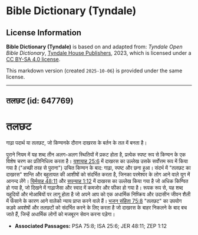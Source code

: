 # Bible Dictionary (Tyndale)

## License Information

**Bible Dictionary (Tyndale)** is based on and adapted from: _Tyndale Open Bible Dictionary_, [Tyndale House Publishers](https://tyndaleopenresources.com/), 2023, which is licensed under a [CC BY-SA 4.0 license](https://creativecommons.org/licenses/by-sa/4.0/legalcode.en).

This markdown version (created `2025-10-06`) is provided under the same license.



--------------------------------

## तलछट (id: 647769)

तलछट
====

गाढ़ा पदार्थ या तलछट, जो किण्वनके दौरान दाखरस के बर्तन के तल में बनता है।

पुराने नियम में यह शब्द तीन अलग\-अलग स्थितियों में प्रकट होता है, प्रत्येक स्पष्ट रूप से किण्वन के एक विशेष चरण का प्रतिनिधित्व करता है। [यशायाह 25:6](https://ref.ly/Isa25:6) में दाखरस का उल्लेख उसके सर्वोत्तम रूप में किया गया है ("अच्छी तरह से पुराना") उचित किण्वन के बाद: गाढ़ा, स्पष्ट और छना हुआ। संदर्भ में "तलछट का दाखरस" शान्ति और बहुतायत की आशीषों को संदर्भित करता है, जिनका परमेश्वर के लोग आने वाले युग में आनन्द लेंगे। [यिर्मयाह 48:11](https://ref.ly/Jer48:11) और [सपन्याह 1:12](https://ref.ly/Zeph1:12) में दाखरस का उल्लेख किया गया है जो अधिक किण्वित हो गया है, जो दिखने में गाढ़ाजैसा और स्वाद में कमजोर और फीका हो गया है। रूपक रूप से, यह शब्द यहूदियों और मोआबियों पर लागू होता है जो अपने आप को एक अधार्मिक निष्क्रिय और उदासीन जीवन शैली में फँसाने के कारण आने वालेको न्याय प्राप्त करने वाले हैं। [भजन संहिता 75:8](https://ref.ly/Ps75:8) "तलछट" का उपयोग कड़वे अवशेषों और तलछटों को संदर्भित करने के लिए करता है जो दाखरस के बाहर निकलने के बाद बच जाते हैं, जिन्हें अधार्मिक लोगों को मजबूरन सेवन करना पड़ेगा।

* **Associated Passages:** PSA 75:8; ISA 25:6; JER 48:11; ZEP 1:12

